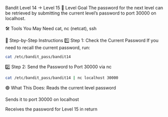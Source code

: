 Bandit Level 14 → Level 15
🔑 Level Goal
The password for the next level can be retrieved by submitting the current level’s password to port 30000 on localhost.

🛠️ Tools You May Need
cat, nc (netcat), ssh

🔄 Step-by-Step Instructions
1️⃣ Step 1: Check the Current Password
If you need to recall the current password, run:

```bash
cat /etc/bandit_pass/bandit14
```

2️⃣ Step 2: Send the Password to Port 30000 via nc

```bash
cat /etc/bandit_pass/bandit14 | nc localhost 30000
```

🟢 What This Does:
Reads the current level password

Sends it to port 30000 on localhost

Receives the password for Level 15 in return